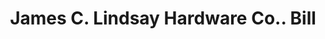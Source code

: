 ---
doi: 10.7916/D8NC7CBD
date_other: '1890'
date_other_textual: 1890-1899
form: printed ephemera
genre:
- Invoices
name:
- James C. Lindsay Hardware Co.
object_in_context_url: https://biggert.cul.columbia.edu/items/view/ave_biggert_01476
subject_hierarchical_geographic:
- Pittsburgh, Pennsylvania, United States
subject_name:
- James C. Lindsay Hardware Co.
title: James C. Lindsay Hardware Co.. Bill
sort_title: James C. Lindsay Hardware Co.. Bill
call_number: ave_biggert_01476
coordinates:
- 40.439722222222215,-79.97638888888889
pid: ave_biggert_01476
identifiers: ave_biggert_01476
thumbnail: https://derivativo-2.library.columbia.edu/iiif/2/ldpd:344008/full/!256,256/0/native.jpg
permalink: "/biggert/ave_biggert_01476/"
layout: iiif-image-page
---